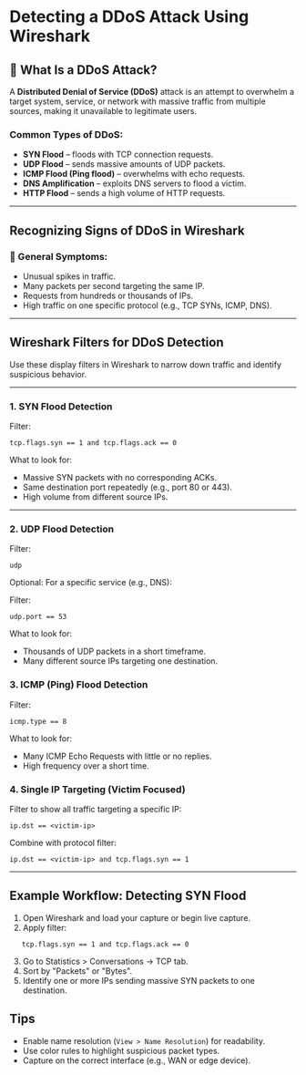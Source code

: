 # Detecting a DDoS Attack Using Wireshark

## 📌 What Is a DDoS Attack?

A **Distributed Denial of Service (DDoS)** attack is an attempt to overwhelm a target system, service, or network with massive traffic from multiple sources, making it unavailable to legitimate users.

### Common Types of DDoS:

- **SYN Flood** – floods with TCP connection requests.
- **UDP Flood** – sends massive amounts of UDP packets.
- **ICMP Flood (Ping flood)** – overwhelms with echo requests.
- **DNS Amplification** – exploits DNS servers to flood a victim.
- **HTTP Flood** – sends a high volume of HTTP requests.

---

## Recognizing Signs of DDoS in Wireshark

### 🚩 General Symptoms:

- Unusual spikes in traffic.
- Many packets per second targeting the same IP.
- Requests from hundreds or thousands of IPs.
- High traffic on one specific protocol (e.g., TCP SYNs, ICMP, DNS).

---

## Wireshark Filters for DDoS Detection

Use these display filters in Wireshark to narrow down traffic and identify suspicious behavior.

---

### 1. **SYN Flood Detection**

Filter:

```
tcp.flags.syn == 1 and tcp.flags.ack == 0
```

What to look for:

- Massive SYN packets with no corresponding ACKs.
- Same destination port repeatedly (e.g., port 80 or 443).
- High volume from different source IPs.

---

### 2. **UDP Flood Detection**

Filter:

```
udp
```

Optional: For a specific service (e.g., DNS):

Filter:

```
udp.port == 53
```

What to look for:

- Thousands of UDP packets in a short timeframe.
- Many different source IPs targeting one destination.

### 3. **ICMP (Ping) Flood Detection**

Filter:

```
icmp.type == 8
```

What to look for:

- Many ICMP Echo Requests with little or no replies.
- High frequency over a short time.

### 4. **Single IP Targeting (Victim Focused)**

Filter to show all traffic targeting a specific IP:

```
ip.dst == <victim-ip>
```

Combine with protocol filter:

```
ip.dst == <victim-ip> and tcp.flags.syn == 1
```

---

## Example Workflow: Detecting SYN Flood

1. Open Wireshark and load your capture or begin live capture.    
2. Apply filter:

```
   tcp.flags.syn == 1 and tcp.flags.ack == 0 
```

3. Go to Statistics > Conversations → TCP tab.
4. Sort by "Packets" or "Bytes".
5. Identify one or more IPs sending massive SYN packets to one destination.

## Tips

- Enable name resolution (`View > Name Resolution`) for readability.
- Use color rules to highlight suspicious packet types.
- Capture on the correct interface (e.g., WAN or edge device).
  














































